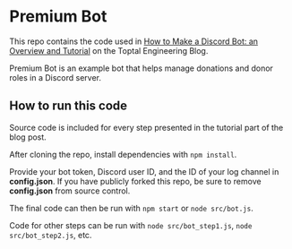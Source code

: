 # Premium Bot

This repo contains the code used in [How to Make a Discord Bot: an Overview and Tutorial](https://www.toptal.com/chatbot/how-to-make-a-discord-bot) on the Toptal Engineering Blog.

Premium Bot is an example bot that helps manage donations and donor roles in a Discord server.

## How to run this code

Source code is included for every step presented in the tutorial part of the blog post.

After cloning the repo, install dependencies with `npm install`.

Provide your bot token, Discord user ID, and the ID of your log channel in **config.json**. If you have publicly forked this repo, be sure to remove **config.json** from source control.

The final code can then be run with `npm start` or `node src/bot.js`.

Code for other steps can be run with `node src/bot_step1.js`, `node src/bot_step2.js`, etc.
